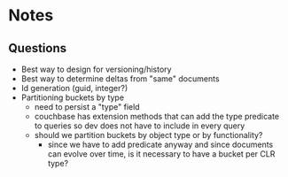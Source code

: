 # Notes

## Questions
- Best way to design for versioning/history
- Best way to determine deltas from "same" documents
- Id generation (guid, integer?)
- Partitioning buckets by type
	- need to persist a "type" field
	- couchbase has extension methods that can add the type predicate to queries so dev does not have to include in every query
	- should we partition buckets by object type or by functionality?
		- since we have to add predicate anyway and since documents can evolve over time, is it necessary to have a bucket per CLR type?